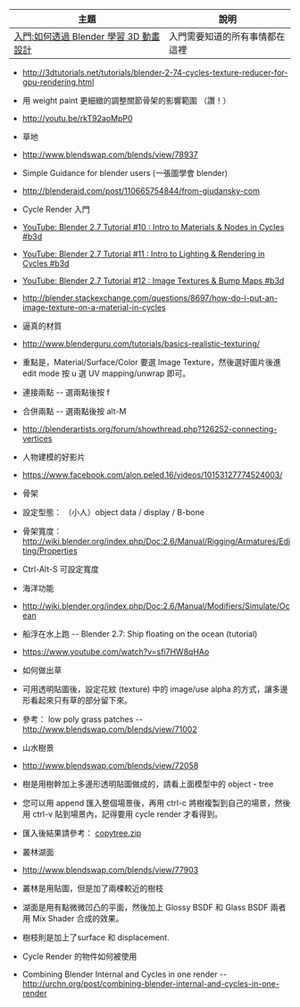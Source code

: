 | 主題                                                          |   說明       |
|---------------------------------------------------|-------------|
| [入門:如何透過 Blender 學習 3D 動畫設計](blender.html)  |   入門需要知道的所有事情都在這裡  |

* <http://3dtutorials.net/tutorials/blender-2-74-cycles-texture-reducer-for-gpu-rendering.html>

* 用 weight paint 更細緻的調整關節骨架的影響範圍 （讚！）
 * <http://youtu.be/rkT92aoMpP0>

* 草地
 * <http://www.blendswap.com/blends/view/78937>

* Simple Guidance for blender users (一張圖學會 blender) 
 * <http://blenderaid.com/post/110665754844/from-giudansky-com>

* Cycle Render 入門
 * [YouTube: Blender 2.7 Tutorial #10 : Intro to Materials & Nodes in Cycles #b3d](https://youtu.be/Heg89K3ZMDo)
 * [YouTube: Blender 2.7 Tutorial #11 : Intro to Lighting & Rendering in Cycles #b3d](https://www.youtube.com/watch?v=gTMORaEygRE)
 * [YouTube: Blender 2.7 Tutorial #12 : Image Textures & Bump Maps #b3d](https://www.youtube.com/watch?v=NeWTTINkUG0)
 * <http://blender.stackexchange.com/questions/8697/how-do-i-put-an-image-texture-on-a-material-in-cycles>

* 逼真的材質
 * <http://www.blenderguru.com/tutorials/basics-realistic-texturing/>
 * 重點是，Material/Surface/Color 要選 Image Texture，然後選好圖片後進 edit mode 按 u 選 UV mapping/unwrap 即可。

* 連接兩點 -- 選兩點後按 f
 * 合併兩點 -- 選兩點後按 alt-M
 * <http://blenderartists.org/forum/showthread.php?126252-connecting-vertices>

* 人物建模的好影片
 * <https://www.facebook.com/alon.peled.16/videos/10153127774524003/>

* 骨架
 * 設定型態： （小人）object data / display / B-bone
 * 骨架寬度： http://wiki.blender.org/index.php/Doc:2.6/Manual/Rigging/Armatures/Editing/Properties
 * Ctrl-Alt-S 可設定寬度

* 海洋功能
 * <http://wiki.blender.org/index.php/Doc:2.6/Manual/Modifiers/Simulate/Ocean>

* 船浮在水上跑 -- Blender 2.7: Ship floating on the ocean (tutorial) 
 * <https://www.youtube.com/watch?v=sfi7HW8qHAo>

* 如何做出草
 * 可用透明貼圖後，設定花紋 (texture) 中的 image/use alpha 的方式，讓多邊形看起來只有草的部分留下來。
 * 參考：  low poly grass patches -- <http://www.blendswap.com/blends/view/71002>

* 山水樹景
 * <http://www.blendswap.com/blends/view/72058>
 * 樹是用樹幹加上多邊形透明貼圖做成的，請看上面模型中的 object - tree
 * 您可以用 append 匯入整個場景後，再用 ctrl-c 將樹複製到自己的場景，然後用 ctrl-v 貼到場景內，記得要用 cycle render 才看得到。
 * 匯入後結果請參考： [copytree.zip](copytree.zip)

* 叢林湖面
 * <http://www.blendswap.com/blends/view/77903>
 * 叢林是用貼圖，但是加了兩棵較近的樹枝
 * 湖面是用有點微微凹凸的平面，然後加上 Glossy BSDF 和 Glass BSDF 兩者用 Mix Shader 合成的效果。
 * 樹枝則是加上了surface 和 displacement.

* Cycle Render 的物件如何被使用
 * Combining Blender Internal and Cycles in one render -- <http://urchn.org/post/combining-blender-internal-and-cycles-in-one-render>
